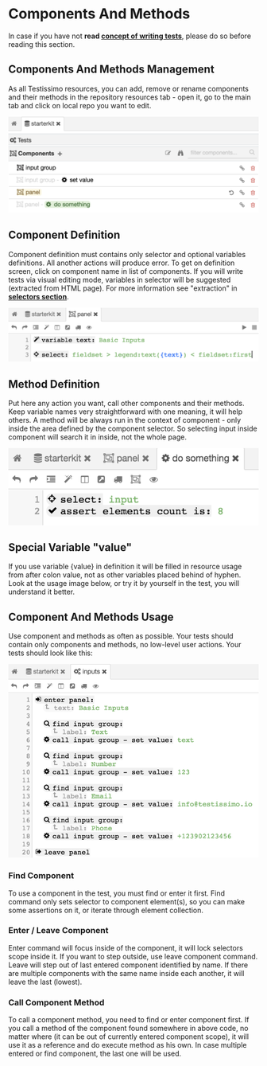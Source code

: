 # Components And Methods

In case if you have not **read [concept of writing tests](#/contept-of-writing-tests)**, please do so before reading this section.

## Components And Methods Management

As all Testissimo resources, you can add, remove or rename components and their methods in the repository resources tab - open it, go to the main tab and click on local repo you want to edit.

![](/documentation/images/components.png)

## Component Definition

Component definition must contains only selector and optional variables definitions. All another actions will produce error. To get on definition screen, click on component name in list of components. If you will write tests via visual editing mode, variables in selector will be suggested (extracted from HTML page). For more information see "extraction" in **[selectors section](#/selectors)**.

![](/documentation/images/component_definition.png)

## Method Definition

Put here any action you want, call other components and their methods. Keep variable names very straightforward with one meaning, it will help others. A method will be always run in the context of component - only inside the area defined by the component selector. So selecting input inside component will search it in inside, not the whole page.

![](/documentation/images/method_definition.png)

## Special Variable "value"

If you use variable {value} in definition it will be filled in resource usage from after colon value, not as other variables placed behind of hyphen. Look at the usage image below, or try it by yourself in the test, you will understand it better.

## Component And Methods Usage

Use component and methods as often as possible. Your tests should contain only components and methods, no low-level user actions. Your tests should look like this:

![](/documentation/images/components_usage.png)

### Find Component

To use a component in the test, you must find or enter it first. Find command only sets selector to component element(s), so you can make some assertions on it, or iterate through element collection.

### Enter / Leave Component

Enter command will focus inside of the component, it will lock selectors scope inside it. If you want to step outside, use leave component command. Leave will step out of last entered component identified by name. If there are multiple components with the same name inside each another, it will leave the last (lowest).

### Call Component Method

To call a component method, you need to find or enter component first. If you call a method of the component found somewhere in above code, no matter where (it can be out of currently entered component scope), it will use it as a reference and do execute method as his own. In case multiple entered or find component, the last one will be used.
